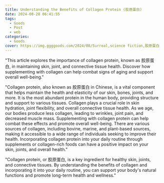 ```yaml
---
title: Understanding the Benefits of Collagen Protein (胶原蛋白)
date: 2024-08-28 06:41:55
tags:
  - Goods
  - Post
  - web
categories:
  - Goods
cover: https://img.ggggoods.com/2024/08/Surreal,science fiction,胶原蛋白,collagen,technology,tech,diagrams,renderings,colors_20240830_00001_.png
---
```


"This article explores the importance of collagen protein, known as 胶原蛋白, in maintaining skin, joint, and connective tissue health. Discover how supplementing with collagen can help combat signs of aging and support overall well-being."

"Collagen protein, also known as 胶原蛋白 in Chinese, is a vital component that helps maintain the health and elasticity of our skin, bones, joints, and more. It is the most abundant protein in the human body, providing structure and support to various tissues. Collagen plays a crucial role in skin hydration, joint flexibility, and overall connective tissue health. As we age, our bodies produce less collagen, leading to wrinkles, joint pain, and decreased muscle mass. Supplementing with collagen protein can help combat these effects and promote overall well-being. There are various sources of collagen, including bovine, marine, and plant-based sources, making it accessible to a wide range of individuals seeking to improve their health. Incorporating collagen protein into your daily routine through supplements or collagen-rich foods can have a positive impact on your skin, joints, and overall health."

"Collagen protein, or 胶原蛋白, is a key ingredient for healthy skin, joints, and connective tissues. By understanding the benefits of collagen and incorporating it into your daily routine, you can support your body's natural functions and promote long-term health and wellness."
